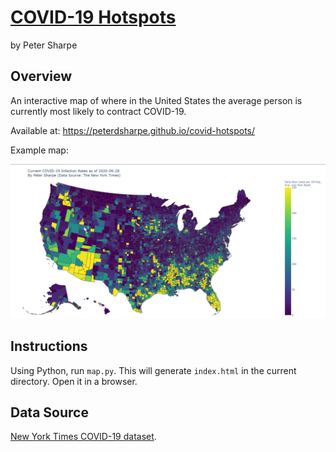 # [COVID-19 Hotspots](https://peterdsharpe.github.io/covid-hotspots/)

by Peter Sharpe

## Overview

An interactive map of where in the United States the average person is currently most likely to contract COVID-19.

Available at:
https://peterdsharpe.github.io/covid-hotspots/

Example map:

![COVID-19 Map](2020-06-28.png)

## Instructions

Using Python, run `map.py`. This will generate `index.html` in the current directory. Open it in a browser.

## Data Source

[New York Times COVID-19 dataset](https://github.com/nytimes/covid-19-data).
